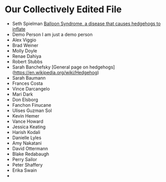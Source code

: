 # Our Collectively Edited File
* Seth Spielman [Balloon Syndrome, a disease that causes hedgehogs to inflate](https://en.wikipedia.org/wiki/Balloon_syndrome)
* Demo Person I am just a demo person
* Alex Viggio
* Brad  Weiner 
* Molly Doyle
* Renae Dahiya 
* Robert Stubbs
* Sarah Banchefsky [General page on hedgehogs] (https://en.wikipedia.org/wiki/Hedgehog)
* Sarah Baumann
* Frances Costa
* Vince Darcangelo 
* Mari Dark
* Don Elsborg
* Fanchon Finucane
* Ulises Guzman Sol
* Kevin Hemer
* Vance Howard 
* Jessica Keating 
* Harish Kodali
* Danielle Lyles
* Amy Nakatani
* David Ottermann
* Blake Redabaugh
* Perry Sailor
* Peter  Shaffery 
* Erika Swain
* 
